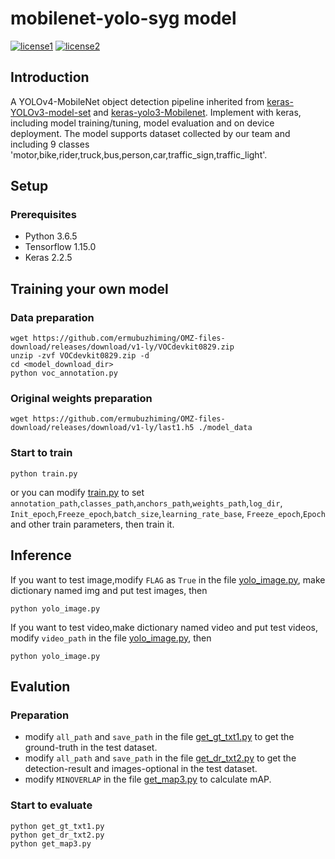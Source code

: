 # mobilenet-yolo-syg model

[![license1](https://raw.githubusercontent.com/tensorflow/models/master/LICENSE)](LICENSE)
[![license2](https://raw.githubusercontent.com/david8862/keras-YOLOv3-model-set/master/LICENSE)](LICENSE)

## Introduction
A YOLOv4-MobileNet object detection pipeline inherited from [keras-YOLOv3-model-set](https://github.com/david8862/keras-YOLOv3-model-set) and [keras-yolo3-Mobilenet](https://github.com/Adamdad/keras-YOLOv3-mobilenet). 
Implement with keras, including model training/tuning, model evaluation and on device deployment. The model supports dataset collected by our team and 
including 9 classes 'motor,bike,rider,truck,bus,person,car,traffic_sign,traffic_light'.

## Setup
### Prerequisites
* Python 3.6.5
* Tensorflow 1.15.0
* Keras 2.2.5

## Training your own model
### Data preparation
```
wget https://github.com/ermubuzhiming/OMZ-files-download/releases/download/v1-ly/VOCdevkit0829.zip
unzip -zvf VOCdevkit0829.zip -d 
cd <model_download_dir>
python voc_annotation.py  
```
### Original weights preparation
```
wget https://github.com/ermubuzhiming/OMZ-files-download/releases/download/v1-ly/last1.h5 ./model_data
```
### Start to train

```
python train.py
```
or you can modify [train.py](https://github.com/ermubuzhiming/OMZ-model-download/blob/main/train.py) to set 
`annotation_path`,`classes_path`,`anchors_path`,`weights_path`,`log_dir`, `Init_epoch`,`Freeze_epoch`,`batch_size`,`learning_rate_base`,
`Freeze_epoch`,`Epoch` and other train parameters, then train it.

## Inference
If you want to test image,modify `FLAG` as `True` in the file [yolo_image.py](https://github.com/ermubuzhiming/OMZ-model-download/blob/main/yolo_image.py),
make dictionary named img and put test images, then
```
python yolo_image.py
```
If you want to test video,make dictionary named video and put test videos, modify `video_path` in the file 
[yolo_image.py](https://github.com/ermubuzhiming/OMZ-model-download/blob/main/yolo_image.py), then
```
python yolo_image.py
```
## Evalution
### Preparation
* modify `all_path` and `save_path` in the file [get_gt_txt1.py](https://github.com/ermubuzhiming/OMZ-model-download/get_gt_txt1.py) 
to get the ground-truth in the test dataset.
* modify `all_path` and `save_path` in the file [get_dr_txt2.py](https://github.com/ermubuzhiming/OMZ-model-download/get_dr_txt2.py)
to get the detection-result and images-optional in the test dataset.
* modify `MINOVERLAP` in the file [get_map3.py](https://github.com/ermubuzhiming/OMZ-model-download/get_map3.py)
to calculate mAP.
### Start to evaluate
```
python get_gt_txt1.py
python get_dr_txt2.py
python get_map3.py
```
